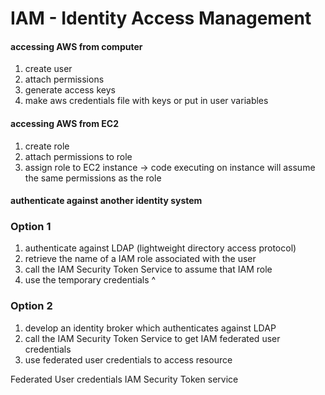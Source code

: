 # IAM - Identity Access Management

#### accessing AWS from computer

1) create user
2) attach permissions
3) generate access keys
4) make aws credentials file with keys or put in user variables


#### accessing AWS from EC2
1) create role
2) attach permissions to role
3) assign role to EC2 instance
-> code executing on instance will assume the same permissions as the role

#### authenticate against another identity system
### Option 1
1) authenticate against LDAP (lightweight directory access protocol)
2) retrieve the name of a IAM role associated with the user
3) call the IAM Security Token Service to assume that IAM role
4) use the temporary credentials ^

### Option 2
1) develop an identity broker which authenticates against LDAP
2) call the IAM Security Token Service to get IAM federated user credentials
3) use federated user credentials to access resource


Federated User credentials
IAM Security Token service
